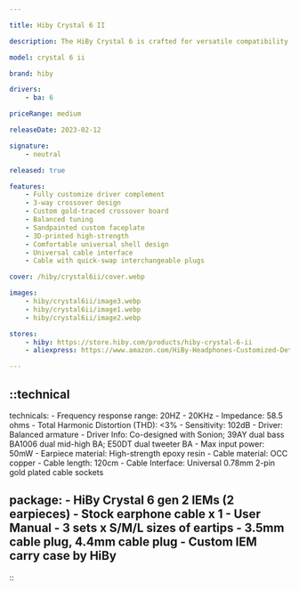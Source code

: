 ```yaml
---

title: Hiby Crystal 6 II

description: The HiBy Crystal 6 is crafted for versatile compatibility with intricate passages across various genres, including popular, vocal, rock, orchestral, jazz, and world music. It effortlessly delivers intricate details to your ears, making it a six-faceted warrior that offers outstanding performance relative to its price.

model: crystal 6 ii

brand: hiby

drivers: 
    - ba: 6

priceRange: medium

releaseDate: 2023-02-12

signature:
    - neutral

released: true

features:
    - Fully customize driver complement
    - 3-way crossover design 
    - Custom gold-traced crossover board
    - Balanced tuning 
    - Sandpainted custom faceplate
    - 3D-printed high-strength
    - Comfortable universal shell design 
    - Universal cable interface
    - Cable with quick-swap interchangeable plugs

cover: /hiby/crystal6ii/cover.webp

images:
    - hiby/crystal6ii/image3.webp
    - hiby/crystal6ii/image1.webp
    - hiby/crystal6ii/image2.webp

stores:
    - hiby: https://store.hiby.com/products/hiby-crystal-6-ii
    - aliexpress: https://www.amazon.com/HiBy-Headphones-Customized-Detachable-Smartphones/dp/B0BVKKY3WF

---
```



::technical
---
technicals:
    - Frequency response range: 20HZ - 20KHz
    - Impedance: 58.5 ohms
    - Total Harmonic Distortion (THD): <3%
    - Sensitivity: 102dB
    - Driver: Balanced armature
    - Driver Info: Co-designed with Sonion; 39AY dual bass BA1006 dual mid-high BA; E50DT dual tweeter BA
    - Max input power: 50mW
    - Earpiece material: High-strength epoxy resin
    - Cable material: OCC copper
    - Cable length: 120cm
    - Cable Interface: Universal 0.78mm 2-pin gold plated cable sockets

package: 
    - HiBy Crystal 6 gen 2 IEMs (2 earpieces) 
    - Stock earphone cable x 1
    - User Manual
    - 3 sets x S/M/L sizes of eartips
    - 3.5mm cable plug, 4.4mm cable plug
    - Custom IEM carry case by HiBy
---
::